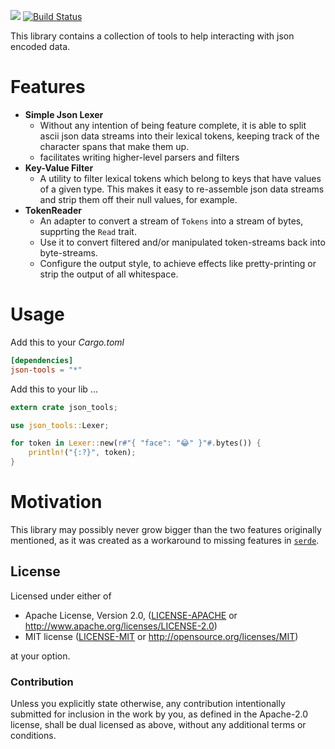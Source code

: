 [![](http://meritbadge.herokuapp.com/json-tools)](https://crates.io/crates/json-tools)
[![Build Status](https://travis-ci.org/Byron/json-tools.svg?branch=master)](https://travis-ci.org/Byron/json-tools)


This library contains a collection of tools to help interacting with json encoded data.

# Features

* **Simple Json Lexer**
   - Without any intention of being feature complete, it is able to split ascii json data streams
     into their lexical tokens, keeping track of the character spans that make them up.
   - facilitates writing higher-level parsers and filters
* **Key-Value Filter**
   - A utility to filter lexical tokens which belong to keys that have values of a given type.
     This makes it easy to re-assemble json data streams and strip them off their null values, for example.
* **TokenReader**
	- An adapter to convert a stream of `Tokens` into a stream of bytes, supprting the `Read` trait.
	- Use it to convert filtered and/or manipulated token-streams back into byte-streams.
	- Configure the output style, to achieve effects like pretty-printing or strip the output of all whitespace.

# Usage

Add this to your *Cargo.toml*
```toml
[dependencies]
json-tools = "*"
```

Add this to your lib ...
```Rust
extern crate json_tools;

use json_tools::Lexer;

for token in Lexer::new(r#"{ "face": "😂" }"#.bytes()) {
	println!("{:?}", token);
}
```

# Motivation

This library may possibly never grow bigger than the two features originally mentioned, as it was created
as a workaround to missing features in [`serde`](https://github.com/serde-rs/serde).

## License

Licensed under either of

 * Apache License, Version 2.0, ([LICENSE-APACHE](LICENSE-APACHE) or http://www.apache.org/licenses/LICENSE-2.0)
 * MIT license ([LICENSE-MIT](LICENSE-MIT) or http://opensource.org/licenses/MIT)

at your option.

### Contribution

Unless you explicitly state otherwise, any contribution intentionally submitted
for inclusion in the work by you, as defined in the Apache-2.0 license, shall be dual licensed as above, without any
additional terms or conditions.
